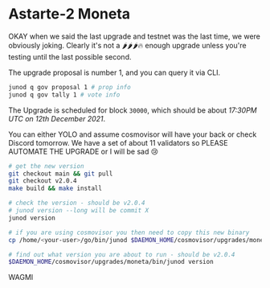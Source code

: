 # Astarte-2 Moneta

OKAY when we said the last upgrade and testnet was the last time, we were obviously joking. Clearly it's not a 🌶🌶🌶🔥 enough upgrade unless you're testing until the last possible second.

The upgrade proposal is number 1, and you can query it via CLI.

```bash
junod q gov proposal 1 # prop info
junod q gov tally 1 # vote info
```

The Upgrade is scheduled for block `30000`, which should be about _17:30PM UTC on 12th December 2021_.

You can either YOLO and assume cosmovisor will have your back or check Discord tomorrow. We have a set of about 11 validators so PLEASE AUTOMATE THE UPGRADE or I will be sad 😢

```bash
# get the new version
git checkout main && git pull
git checkout v2.0.4
make build && make install

# check the version - should be v2.0.4
# junod version --long will be commit X
junod version

# if you are using cosmovisor you then need to copy this new binary
cp /home/<your-user>/go/bin/junod $DAEMON_HOME/cosmovisor/upgrades/moneta/bin

# find out what version you are about to run - should be v2.0.4
$DAEMON_HOME/cosmovisor/upgrades/moneta/bin/junod version
```

WAGMI
